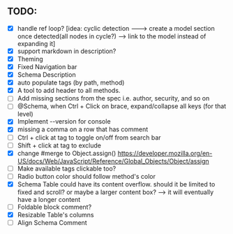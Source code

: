 ## TODO:
- [X] handle ref loop? [idea: cyclic detection ---> create a model section once detected(all nodes in cycle?) --> link to the model instead of expanding it]
- [X] support markdown in description?
- [X] Theming
- [X] Fixed Navigation bar
- [X] Schema Description
- [X] auto populate tags (by path, method)
- [X] A tool to add header to all methods.
- [ ] Add missing sections from the spec i.e. author, security, and so on
- [ ] @Schema, when Ctrl + Click on  brace, expand/collapse all keys (for that level)
- [X] Implement --version for console
- [X] missing a comma on a row that has comment
- [ ] Ctrl + click at tag to toggle on/off from search bar
- [ ] Shift + click at tag to exclude
- [X] change #merge to Object.assign() https://developer.mozilla.org/en-US/docs/Web/JavaScript/Reference/Global_Objects/Object/assign
- [ ] Make available tags clickable too?
- [ ] Radio button color should follow method's color
- [X] Schema Table could have its content overflow. should it be limited to fixed and scroll? or maybe a larger content box? --> it will eventually have a longer content
- [ ] Foldable block comment?
- [X] Resizable Table's columns
- [ ] Align Schema Comment
